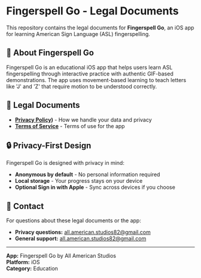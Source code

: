 # Fingerspell Go - Legal Documents

This repository contains the legal documents for **Fingerspell Go**, an iOS app for learning American Sign Language (ASL) fingerspelling.

## 📱 About Fingerspell Go

Fingerspell Go is an educational iOS app that helps users learn ASL fingerspelling through interactive practice with authentic GIF-based demonstrations. The app uses movement-based learning to teach letters like 'J' and 'Z' that require motion to be understood correctly.

## 📄 Legal Documents

- **[Privacy Policy](https://airborneinf82.github.io/fingerspell-go-legal/privacy-policy.html))** - How we handle your data and privacy
- **[Terms of Service](https://airborneinf82.github.io/fingerspell-go-legal/terms-of-service.html)** - Terms of use for the app

## 🔒 Privacy-First Design

Fingerspell Go is designed with privacy in mind:
- **Anonymous by default** - No personal information required
- **Local storage** - Your progress stays on your device
- **Optional Sign in with Apple** - Sync across devices if you choose

## 📧 Contact

For questions about these legal documents or the app:
- **Privacy questions:** all.american.studios82@gmail.com
- **General support:** all.american.studios82@gmail.com

---

**App:** Fingerspell Go by All American Studios  
**Platform:** iOS  
**Category:** Education
